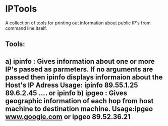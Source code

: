 # IPTools
A collection of tools  for printing out information  about public IP's from command line itself.

Tools:
---------------------------------------------------------------------------------------------------------------------------------
a) ipinfo : Gives information about one or more IP's passed as parmeters. If no arguments are passed then  ipinfo displays informaion about the Host's IP Adress
Usage: ipinfo 89.55.1.25 89.6.2.45 .... or ipinfo
b) ipgeo : Gives geographic information of each  hop from host machine to destination machine.                           Usage:ipgeo www.google.com   or ipgeo 89.52.36.21       
---------------------------------------------------------------------------------------------------------------------------------

